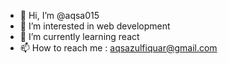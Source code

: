 - 👋 Hi, I’m @aqsa015
- 👀 I’m interested in web development
- 🌱 I’m currently learning react
- 📫 How to reach me : aqsazulfiquar@gmail.com

<!---
aqsa015/aqsa015 is a ✨ special ✨ repository because its `README.md` (this file) appears on your GitHub profile.
You can click the Preview link to take a look at your changes.
--->
